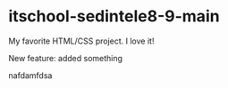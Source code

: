 # itschool-sedintele8-9-main

My favorite HTML/CSS project. I love it!

New feature: added something

nafdamfdsa
